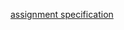 [assignment specification](https://coursera.cs.princeton.edu/algs4/assignments/percolation/specification.php)